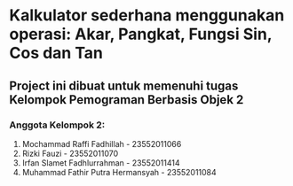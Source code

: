 # Kalkulator sederhana menggunakan operasi:  Akar, Pangkat, Fungsi Sin, Cos dan Tan
## Project ini dibuat untuk memenuhi tugas Kelompok Pemograman Berbasis Objek 2
### Anggota Kelompok 2:
1. Mochammad Raffi Fadhillah - 23552011066
2. Rizki Fauzi - 23552011070
3. Irfan Slamet Fadhlurrahman - 23552011414
4. Muhammad Fathir Putra Hermansyah - 23552011084
